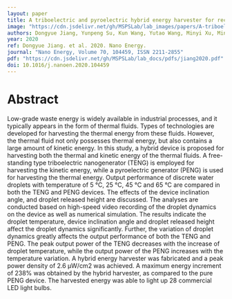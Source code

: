 ```yaml
---
layout: paper
title: A triboelectric and pyroelectric hybrid energy harvester for recovering energy from low-grade waste fluids
image: "https://cdn.jsdelivr.net/gh/MSPSLab/lab_images/papers/A-triboelectric-and-pyroelectric.png"
authors: Dongyue Jiang, Yunpeng Su, Kun Wang, Yutao Wang, Minyi Xu, Ming Dong, Guijun Chen
year: 2020
ref: Dongyue Jiang. et al. 2020. Nano Energy.
journal: "Nano Energy, Volume 70, 104459, ISSN 2211-2855"
pdf: "https://cdn.jsdelivr.net/gh/MSPSLab/lab_docs/pdfs/jiang2020.pdf"
doi: 10.1016/j.nanoen.2020.104459
---
```


# Abstract

Low-grade waste energy is widely available in industrial processes, and it typically appears in the form of thermal fluids. Types of technologies are developed for harvesting the thermal energy from these fluids. However, the thermal fluid not only possesses thermal energy, but also contains a large amount of kinetic energy. In this study, a hybrid device is proposed for harvesting both the thermal and kinetic energy of the thermal fluids. A free-standing type triboelectric nanogenerator (TENG) is employed for harvesting the kinetic energy, while a pyroelectric generator (PENG) is used for harvesting the thermal energy. Output performance of discrete water droplets with temperature of 5 °C, 25 °C, 45 °C and 65 °C are compared in both the TENG and PENG devices. The effects of the device inclination angle, and droplet released height are discussed. The analyses are conducted based on high-speed video recording of the droplet dynamics on the device as well as numerical simulation. The results indicate the droplet temperature, device inclination angle and droplet released height affect the droplet dynamics significantly. Further, the variation of droplet dynamics greatly affects the output performance of both the TENG and PENG. The peak output power of the TENG decreases with the increase of droplet temperature, while the output power of the PENG increases with the temperature variation. A hybrid energy harvester was fabricated and a peak power density of 2.6 μW/cm2 was achieved. A maximum energy increment of 238% was obtained by the hybrid harvester, as compared to the pure PENG device. The harvested energy was able to light up 28 commercial LED light bulbs.
